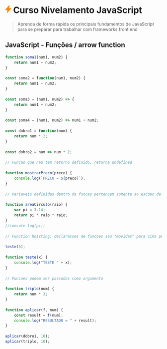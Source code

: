 # ![DevSuperior logo](https://raw.githubusercontent.com/devsuperior/bds-assets/main/ds/devsuperior-logo-small.png) Curso Nivelamento JavaScript
>  Aprenda de forma rápida os principais fundamentos de JavaScript para se preparar para trabalhar com frameworks front end

## JavaScript - Funções / arrow function

```javascript
function soma1(num1, num2) {
    return num1 + num2;
}

const soma2 = function(num1, num2) {
    return num1 + num2; 
}

const soma3 = (num1, num2) => {
    return num1 + num2; 
}

const soma4 = (num1, num2) => num1 + num2; 

const dobro1 = function(num) {
    return num * 2;
}

const dobro2 = num => num * 2;

// Funcao que nao tem retorno definido, retorna undefined

function mostrarPreco(preco) {
    console.log(`PRECO = ${preco}`);
}

// Variaveis definidas dentro da funcao pertencem somente ao escopo da funcao

function areaCirculo(raio) {
    var pi = 3.14;
    return pi * raio * raio;
}
//console.log(pi);

// Function hoisting: declaracoes de funcoes sao "movidas" para cima pelo motor do JavaScript

teste(5);

function teste(x) {
    console.log("TESTE " + x);
}

// Funcoes podem ser passadas como argumento

function triplo(num) {
    return num * 3;
}

function aplicar(f, num) {
    const result = f(num);
    console.log("RESULTADO = " + result);
}

aplicar(dobro1, 10);
aplicar(triplo, 10);
```

